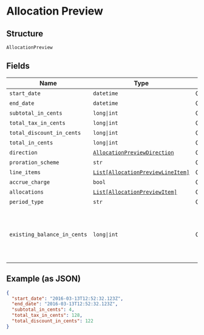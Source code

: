
# Allocation Preview

## Structure

`AllocationPreview`

## Fields

| Name | Type | Tags | Description |
|  --- | --- | --- | --- |
| `start_date` | `datetime` | Optional | - |
| `end_date` | `datetime` | Optional | - |
| `subtotal_in_cents` | `long\|int` | Optional | - |
| `total_tax_in_cents` | `long\|int` | Optional | - |
| `total_discount_in_cents` | `long\|int` | Optional | - |
| `total_in_cents` | `long\|int` | Optional | - |
| `direction` | [`AllocationPreviewDirection`](../../doc/models/allocation-preview-direction.md) | Optional | - |
| `proration_scheme` | `str` | Optional | - |
| `line_items` | [`List[AllocationPreviewLineItem]`](../../doc/models/allocation-preview-line-item.md) | Optional | - |
| `accrue_charge` | `bool` | Optional | - |
| `allocations` | [`List[AllocationPreviewItem]`](../../doc/models/allocation-preview-item.md) | Optional | - |
| `period_type` | `str` | Optional | - |
| `existing_balance_in_cents` | `long\|int` | Optional | An integer representing the amount of the subscription's current balance |

## Example (as JSON)

```json
{
  "start_date": "2016-03-13T12:52:32.123Z",
  "end_date": "2016-03-13T12:52:32.123Z",
  "subtotal_in_cents": 4,
  "total_tax_in_cents": 128,
  "total_discount_in_cents": 122
}
```

